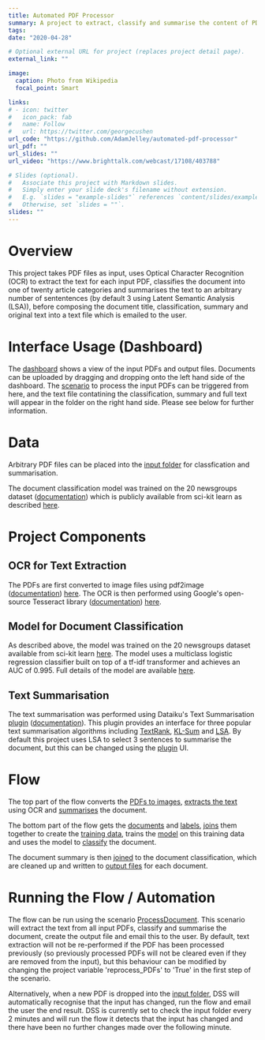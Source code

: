 ```yaml
---
title: Automated PDF Processor
summary: A project to extract, classify and summarise the content of PDF documents.
tags:
date: "2020-04-28"

# Optional external URL for project (replaces project detail page).
external_link: ""

image:
  caption: Photo from Wikipedia
  focal_point: Smart

links:
# - icon: twitter
#   icon_pack: fab
#   name: Follow
#   url: https://twitter.com/georgecushen
url_code: "https://github.com/AdamJelley/automated-pdf-processor"
url_pdf: ""
url_slides: ""
url_video: "https://www.brighttalk.com/webcast/17108/403788"

# Slides (optional).
#   Associate this project with Markdown slides.
#   Simply enter your slide deck's filename without extension.
#   E.g. `slides = "example-slides"` references `content/slides/example-slides.md`.
#   Otherwise, set `slides = ""`.
slides: ""
---
```


# Overview
This project takes PDF files as input, uses Optical Character Recognition (OCR) to extract the text for each input PDF, classifies the document into one of twenty article categories and summarises the text to an arbitrary number of sententences (by default 3 using Latent Semantic Analysis (LSA)), before composing the document title, classification, summary and original text into a text file which is emailed to the user.

# Interface Usage (Dashboard)

The [dashboard](dashboard:moj9XTy) shows a view of the input PDFs and output files. Documents can be uploaded by dragging and dropping onto the left hand side of the dashboard. The [scenario](scenario:ProcessDocument) to process the input PDFs can be triggered from here, and the text file contatining the classification, summary and full text will appear in the folder on the right hand side. Please see below for further information.

# Data
Arbitrary PDF files can be placed into the [input folder](managed_folder:QZb3pfTL) for classfication and summarisation.

The document classification model was trained on the 20 newsgroups dataset ([documentation](http://qwone.com/~jason/20Newsgroups/)) which is publicly available from sci-kit learn as described [here](https://scikit-learn.org/0.19/datasets/twenty_newsgroups.html#).

# Project Components

## OCR for Text Extraction

The PDFs are first converted to image files using pdf2image ([documentation](https://pypi.org/project/pdf2image/)) [here](recipe:compute_HNEvJqgm). The OCR is then performed using Google's open-source Tesseract library ([documentation](https://github.com/tesseract-ocr/tesseract#tesseract-ocr)) [here](recipe:compute_htEULTjD).

## Model for Document Classification

As described above, the model was trained on the 20 newsgroups dataset available from sci-kit learn [here](https://scikit-learn.org/0.19/datasets/twenty_newsgroups.html#). The model uses a multiclass logistic regression classifier built on top of a tf-idf transformer and achieves an AUC of 0.995. Full details of the model are available [here](saved_model:y1EXaY1m).

## Text Summarisation

The text summarisation was performed using Dataiku's Text Summarisation [plugin](recipe:compute_PDF_topics) ([documentation](https://www.dataiku.com/product/plugins/text-summarization/)). This plugin provides an interface for three popular text summarisation algorithms including [TextRank](https://web.eecs.umich.edu/~mihalcea/papers/mihalcea.emnlp04.pdf), [KL-Sum](http://www.aclweb.org/anthology/N09-1041) and [LSA](http://www.kiv.zcu.cz/~jstein/publikace/isim2004.pdf). By default this project uses LSA to select 3 sentences to summarise the document, but this can be changed using the [plugin](recipe:compute_PDF_topics) UI.

# Flow

The top part of the flow converts the [PDFs to images](recipe:compute_HNEvJqgm), [extracts the text](recipe:compute_htEULTjD) using OCR and [summarises](recipe:compute_PDF_topics) the document.

The bottom part of the flow gets the [documents](dataset:twenty_newsgroups) and [labels](dataset:target_names_prepared), [joins](recipe:compute_twenty_newsgroups_joined) them together to create the [training data](dataset:twenty_newsgroups_joined), trains the [model](saved_model:y1EXaY1m) on this training data and uses the model to [classify](dataset:PDF_text_labelled) the document.

The document summary is then [joined](recipe:compute_PDF_topics_category) to the document classification, which are cleaned up and written to [output files](managed_folder:htEULTjD) for each document.

# Running the Flow / Automation

The flow can be run using the scenario [ProcessDocument](scenario:ProcessDocument). This scenario will extract the text from all input PDFs, classify and summarise the document, create the output file and email this to the user. By default, text extraction will not be re-performed if the PDF has been processed previously (so previously processed PDFs will not be cleared even if they are removed from the input), but this behaviour can be modified by changing the project variable 'reprocess_PDFs' to 'True' in the first step of the scenario.

Alternatively, when a new PDF is dropped into the [input folder](managed_folder:QZb3pfTL), DSS will automatically recognise that the input has changed, run the flow and email the user the end result. DSS is currently set to check the input folder every 2 minutes and will run the flow it detects that the input has changed and there have been no further changes made over the following minute.

